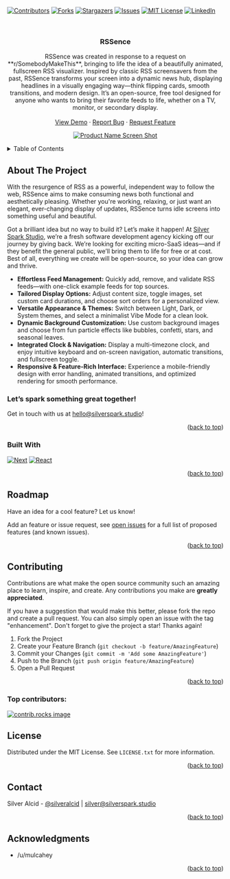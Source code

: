 <!-- Improved compatibility of back to top link: See: https://github.com/othneildrew/Best-README-Template/pull/73 -->
<a id="readme-top"></a>
<!--
*** Thanks for checking out the Best-README-Template. If you have a suggestion
*** that would make this better, please fork the repo and create a pull request
*** or simply open an issue with the tag "enhancement".
*** Don't forget to give the project a star!
*** Thanks again! Now go create something AMAZING! :D
-->



<!-- PROJECT SHIELDS -->
<!--
*** I'm using markdown "reference style" links for readability.
*** Reference links are enclosed in brackets [ ] instead of parentheses ( ).
*** See the bottom of this document for the declaration of the reference variables
*** for contributors-url, forks-url, etc. This is an optional, concise syntax you may use.
*** https://www.markdownguide.org/basic-syntax/#reference-style-links
-->
[![Contributors][contributors-shield]][contributors-url]
[![Forks][forks-shield]][forks-url]
[![Stargazers][stars-shield]][stars-url]
[![Issues][issues-shield]][issues-url]
[![MIT License][license-shield]][license-url]
[![LinkedIn][linkedin-shield]][linkedin-url]



<!-- PROJECT LOGO -->
<br />
<div align="center">

<h3 align="center">RSSence</h3>

  <p align="center">
RSSence was created in response to a request on **r/SomebodyMakeThis**, bringing to life the idea of a beautifully animated, fullscreen RSS visualizer. Inspired by classic RSS screensavers from the past, RSSence transforms your screen into a dynamic news hub, displaying headlines in a visually engaging way—think flipping cards, smooth transitions, and modern design. It’s an open-source, free tool designed for anyone who wants to bring their favorite feeds to life, whether on a TV, monitor, or secondary display.  
    <br />
    <br />
    <a href="https://youtu.be/RIK9aqslzko">View Demo</a>
    ·
    <a href="https://github.com/silveralcid/rssence/issues/new?labels=bug&template=bug-report---.md">Report Bug</a>
    ·
    <a href="https://github.com/silveralcid/rssence/issues/new?labels=enhancement&template=feature-request---.md">Request Feature</a>
  </p>
</div>

<p align="center">
  <a href="https://github.com/silveralcid/RSSence/blob/main/demo.gif">
    <img src="https://github.com/silveralcid/RSSence/raw/main/demo.gif" alt="Product Name Screen Shot">
  </a>
</p>




<!-- TABLE OF CONTENTS -->
<details>
  <summary>Table of Contents</summary>
  <ol>
    <li>
      <a href="#about-the-project">About The Project</a>
      <ul>
        <li><a href="#built-with">Built With</a></li>
      </ul>
    </li>
    <li><a href="#roadmap">Roadmap</a></li>
    <li><a href="#contributing">Contributing</a></li>
    <li><a href="#license">License</a></li>
    <li><a href="#contact">Contact</a></li>
    <li><a href="#acknowledgments">Acknowledgments</a></li>
  </ol>
</details>



<!-- ABOUT THE PROJECT -->
## About The Project

With the resurgence of RSS as a powerful, independent way to follow the web, RSSence aims to make consuming news both functional and aesthetically pleasing. Whether you're working, relaxing, or just want an elegant, ever-changing display of updates, RSSence turns idle screens into something useful and beautiful.

Got a brilliant idea but no way to build it? Let’s make it happen! At [Silver Spark Studio](https://silverspark.studio/), we’re a fresh software development agency kicking off our journey by giving back. We’re looking for exciting micro-SaaS ideas—and if they benefit the general public, we’ll bring them to life for free or at cost. Best of all, everything we create will be open-source, so your idea can grow and thrive. 

- **Effortless Feed Management:** Quickly add, remove, and validate RSS feeds—with one-click example feeds for top sources.
- **Tailored Display Options:** Adjust content size, toggle images, set custom card durations, and choose sort orders for a personalized view.
- **Versatile Appearance & Themes:** Switch between Light, Dark, or System themes, and select a minimalist Vibe Mode for a clean look.
- **Dynamic Background Customization:** Use custom background images and choose from fun particle effects like bubbles, confetti, stars, and seasonal leaves.
- **Integrated Clock & Navigation:** Display a multi-timezone clock, and enjoy intuitive keyboard and on-screen navigation, automatic transitions, and fullscreen toggle.
- **Responsive & Feature-Rich Interface:** Experience a mobile-friendly design with error handling, animated transitions, and optimized rendering for smooth performance.

### Let’s spark something great together!

Get in touch with us at [hello@silverspark.studio](mailto:hello@silverspark.studio)!

<p align="right">(<a href="#readme-top">back to top</a>)</p>

### Built With
[![Next][Next.js]][Next-url]
[![React][React.js]][React-url]

<p align="right">(<a href="#readme-top">back to top</a>)</p>




<!-- ROADMAP -->
## Roadmap

Have an idea for a cool feature? Let us know!

Add an feature or issue request, see [open issues](https://github.com/silveralcid/RSSence/issues) for a full list of proposed features (and known issues).

<p align="right">(<a href="#readme-top">back to top</a>)</p>



<!-- CONTRIBUTING -->
## Contributing

Contributions are what make the open source community such an amazing place to learn, inspire, and create. Any contributions you make are **greatly appreciated**.

If you have a suggestion that would make this better, please fork the repo and create a pull request. You can also simply open an issue with the tag "enhancement".
Don't forget to give the project a star! Thanks again!

1. Fork the Project
2. Create your Feature Branch (`git checkout -b feature/AmazingFeature`)
3. Commit your Changes (`git commit -m 'Add some AmazingFeature'`)
4. Push to the Branch (`git push origin feature/AmazingFeature`)
5. Open a Pull Request

<p align="right">(<a href="#readme-top">back to top</a>)</p>

### Top contributors:

<a href="https://github.com/silveralcid/RSSence/graphs/contributors">
  <img src="https://contrib.rocks/image?repo=silveralcid/rssence" alt="contrib.rocks image" />
</a>



<!-- LICENSE -->
## License

Distributed under the MIT License. See `LICENSE.txt` for more information.

<p align="right">(<a href="#readme-top">back to top</a>)</p>

<!-- CONTACT -->
## Contact

Silver Alcid - [@silveralcid](https://twitter.com/silveralcid) | [silver@silverspark.studio](mailto:silver@silverspark.studio)

<p align="right">(<a href="#readme-top">back to top</a>)</p>



<!-- ACKNOWLEDGMENTS -->
## Acknowledgments

* /u/mulcahey

<p align="right">(<a href="#readme-top">back to top</a>)</p>



<!-- MARKDOWN LINKS & IMAGES -->
<!-- https://www.markdownguide.org/basic-syntax/#reference-style-links -->
[contributors-shield]: https://img.shields.io/github/contributors/silveralcid/rssence.svg?style=for-the-badge
[contributors-url]: https://github.com/silveralcid/rssence/graphs/contributors
[forks-shield]: https://img.shields.io/github/forks/silveralcid/rssence.svg?style=for-the-badge
[forks-url]: https://github.com/silveralcid/rssence/network/members
[stars-shield]: https://img.shields.io/github/stars/silveralcid/rssence.svg?style=for-the-badge
[stars-url]: https://github.com/silveralcid/rssence/stargazers
[issues-shield]: https://img.shields.io/github/issues/silveralcid/rssence.svg?style=for-the-badge
[issues-url]: https://github.com/silveralcid/rssence/issues
[license-shield]: https://img.shields.io/github/license/silveralcid/rssence.svg?style=for-the-badge
[license-url]: https://github.com/silveralcid/rssence/blob/master/LICENSE.txt
[linkedin-shield]: https://img.shields.io/badge/-LinkedIn-black.svg?style=for-the-badge&logo=linkedin&colorB=555
[linkedin-url]: https://linkedin.com/in/silveralcid
[product-screenshot]: images/screenshot.png
[Next.js]: https://img.shields.io/badge/next.js-000000?style=for-the-badge&logo=nextdotjs&logoColor=white
[Next-url]: https://nextjs.org/
[React.js]: https://img.shields.io/badge/React-20232A?style=for-the-badge&logo=react&logoColor=61DAFB
[React-url]: https://reactjs.org/
[Vue.js]: https://img.shields.io/badge/Vue.js-35495E?style=for-the-badge&logo=vuedotjs&logoColor=4FC08D
[Vue-url]: https://vuejs.org/
[Angular.io]: https://img.shields.io/badge/Angular-DD0031?style=for-the-badge&logo=angular&logoColor=white
[Angular-url]: https://angular.io/
[Svelte.dev]: https://img.shields.io/badge/Svelte-4A4A55?style=for-the-badge&logo=svelte&logoColor=FF3E00
[Svelte-url]: https://svelte.dev/
[Laravel.com]: https://img.shields.io/badge/Laravel-FF2D20?style=for-the-badge&logo=laravel&logoColor=white
[Laravel-url]: https://laravel.com
[Bootstrap.com]: https://img.shields.io/badge/Bootstrap-563D7C?style=for-the-badge&logo=bootstrap&logoColor=white
[Bootstrap-url]: https://getbootstrap.com
[JQuery.com]: https://img.shields.io/badge/jQuery-0769AD?style=for-the-badge&logo=jquery&logoColor=white
[JQuery-url]: https://jquery.com 
